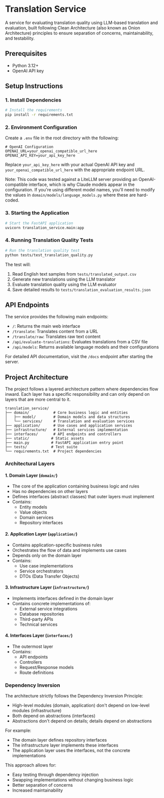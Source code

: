 # Translation Service

A service for evaluating translation quality using LLM-based translation and evaluation, built following Clean Architecture (also known as Onion Architecture) principles to ensure separation of concerns, maintainability, and testability.

## Prerequisites

- Python 3.12+
- OpenAI API key

## Setup Instructions

### 1. Install Dependencies

```bash
# Install the requirements
pip install -r requirements.txt
```

### 2. Environment Configuration

Create a `.env` file in the root directory with the following:

```env
# OpenAI Configuration
OPENAI_URL=your_openai_compatible_url_here
OPENAI_API_KEY=your_api_key_here
```

Replace `your_api_key_here` with your actual OpenAI API key and `your_openai_compatible_url_here` with the appropriate endpoint URL.

Note: This code was tested against a LiteLLM server providing an OpenAI-compatible interface, which is why Claude models appear in the configuration. If you're using different model names, you'll need to modify the values in `domain/models/language_models.py` where these are hard-coded.

### 3. Starting the Application

```bash
# Start the FastAPI application
uvicorn translation_service.main:app
```

### 4. Running Translation Quality Tests

```bash
# Run the translation quality test
python tests/test_translation_quality.py
```

The test will:
1. Read English text samples from `tests/translated_output.csv`
2. Generate new translations using the LLM translator
3. Evaluate translation quality using the LLM evaluator
4. Save detailed results to `tests/translation_evaluation_results.json`

## API Endpoints

The service provides the following main endpoints:

- `/`: Returns the main web interface
- `/translate`: Translates content from a URL
- `/translate/raw`: Translates raw text content
- `/api/evaluate-translations`: Evaluates translations from a CSV file
- `/api/models`: Returns available language models and their configurations

For detailed API documentation, visit the `/docs` endpoint after starting the server.

## Project Architecture

The project follows a layered architecture pattern where dependencies flow inward. Each layer has a specific responsibility and can only depend on layers that are more central to it.

```
translation_service/
├── domain/           # Core business logic and entities
│   ├── model/        # Domain models and data structures
│   └── services/     # Translation and evaluation services
├── application/      # Use cases and application services
├── infrastructure/   # External services implementation
├── interfaces/       # API endpoints and controllers
├── static/          # Static assets
├── main.py          # FastAPI application entry point 
├── tests/           # Test suite
└── requirements.txt  # Project dependencies
```

### Architectural Layers

#### 1. Domain Layer (`domain/`)
- The core of the application containing business logic and rules
- Has no dependencies on other layers
- Defines interfaces (abstract classes) that outer layers must implement
- Contains:
  - Entity models
  - Value objects
  - Domain services
  - Repository interfaces

#### 2. Application Layer (`application/`)
- Contains application-specific business rules
- Orchestrates the flow of data and implements use cases
- Depends only on the domain layer
- Contains:
  - Use case implementations
  - Service orchestrators
  - DTOs (Data Transfer Objects)

#### 3. Infrastructure Layer (`infrastructure/`)
- Implements interfaces defined in the domain layer
- Contains concrete implementations of:
  - External service integrations
  - Database repositories
  - Third-party APIs
  - Technical services

#### 4. Interfaces Layer (`interfaces/`)
- The outermost layer
- Contains:
  - API endpoints
  - Controllers
  - Request/Response models
  - Route definitions

### Dependency Inversion

The architecture strictly follows the Dependency Inversion Principle:
- High-level modules (domain, application) don't depend on low-level modules (infrastructure)
- Both depend on abstractions (interfaces)
- Abstractions don't depend on details; details depend on abstractions

For example:
- The domain layer defines repository interfaces
- The infrastructure layer implements these interfaces
- The application layer uses the interfaces, not the concrete implementations

This approach allows for:
- Easy testing through dependency injection
- Swapping implementations without changing business logic
- Better separation of concerns
- Increased maintainability